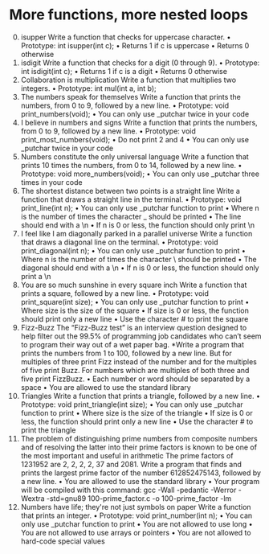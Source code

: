 # More functions, more nested loops
0. isupper
Write a function that checks for uppercase character.
•	Prototype: int isupper(int c);
•	Returns 1 if c is uppercase
•	Returns 0 otherwise
1. isdigit
Write a function that checks for a digit (0 through 9).
•	Prototype: int isdigit(int c);
•	Returns 1 if c is a digit
•	Returns 0 otherwise
2. Collaboration is multiplication
Write a function that multiplies two integers.
•	Prototype: int mul(int a, int b);
3. The numbers speak for themselves
Write a function that prints the numbers, from 0 to 9, followed by a new line.
•	Prototype: void print_numbers(void);
•	You can only use _putchar twice in your code
4. I believe in numbers and signs
Write a function that prints the numbers, from 0 to 9, followed by a new line.
•	Prototype: void print_most_numbers(void);
•	Do not print 2 and 4
•	You can only use _putchar twice in your code
5. Numbers constitute the only universal language
Write a function that prints 10 times the numbers, from 0 to 14, followed by a new line.
•	Prototype: void more_numbers(void);
•	You can only use _putchar three times in your code
6. The shortest distance between two points is a straight line
Write a function that draws a straight line in the terminal.
•	Prototype: void print_line(int n);
•	You can only use _putchar function to print
•	Where n is the number of times the character _ should be printed
•	The line should end with a \n
•	If n is 0 or less, the function should only print \n
7. I feel like I am diagonally parked in a parallel universe
Write a function that draws a diagonal line on the terminal.
•	Prototype: void print_diagonal(int n);
•	You can only use _putchar function to print
•	Where n is the number of times the character \ should be printed
•	The diagonal should end with a \n
•	If n is 0 or less, the function should only print a \n
8. You are so much sunshine in every square inch
Write a function that prints a square, followed by a new line.
•	Prototype: void print_square(int size);
•	You can only use _putchar function to print
•	Where size is the size of the square
•	If size is 0 or less, the function should print only a new line
•	Use the character # to print the square
9. Fizz-Buzz
The “Fizz-Buzz test” is an interview question designed to help filter out the 99.5% of programming job candidates who can’t seem to program their way out of a wet paper bag.
*Write a program that prints the numbers from 1 to 100, followed by a new line. But for multiples of three print Fizz instead of the number and for the multiples of five print Buzz. For numbers which are multiples of both three and five print FizzBuzz.
•	Each number or word should be separated by a space
•	You are allowed to use the standard library
10. Triangles
Write a function that prints a triangle, followed by a new line.
•	Prototype: void print_triangle(int size);
•	You can only use _putchar function to print
•	Where size is the size of the triangle
•	If size is 0 or less, the function should print only a new line
•	Use the character # to print the triangle
11. The problem of distinguishing prime numbers from composite numbers and of resolving the latter into their prime factors is known to be one of the most important and useful in arithmetic
The prime factors of 1231952 are 2, 2, 2, 2, 37 and 2081.
Write a program that finds and prints the largest prime factor of the number 612852475143, followed by a new line.
•	You are allowed to use the standard library
•	Your program will be compiled with this command: gcc -Wall -pedantic -Werror -Wextra -std=gnu89 100-prime_factor.c -o 100-prime_factor -lm
12. Numbers have life; they're not just symbols on paper
Write a function that prints an integer.
•	Prototype: void print_number(int n);
•	You can only use _putchar function to print
•	You are not allowed to use long
•	You are not allowed to use arrays or pointers
•	You are not allowed to hard-code special values

